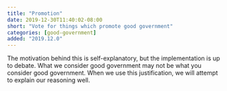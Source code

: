 ```yaml
---
title: "Promotion"
date: 2019-12-30T11:40:02-08:00
short: "Vote for things which promote good government"
categories: [good-government]
added: "2019.12.0"
---
```


The motivation behind this is self-explanatory, but the implementation is up to
debate. What we consider good government may not be what you consider good
government. When we use this justification, we will attempt to explain our
reasoning well.
